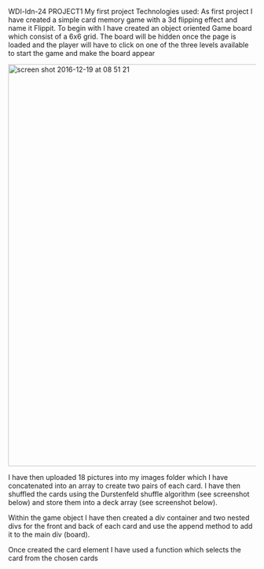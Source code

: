 WDI-ldn-24 PROJECT1
My first project
Technologies used:
As first project I have created a simple card memory game with a 3d flipping effect and name it Flippit. To begin with I have created an object oriented Game board which consist of a 6x6 grid. The board will be hidden once the page is loaded and the player will have to click on one of the three levels available to start the game and make the board appear

<img width="816" alt="screen shot 2016-12-19 at 08 51 21" src="https://cloud.githubusercontent.com/assets/23073318/21306367/7aba8894-c5c8-11e6-98fd-d26d422a10ad.png">

I have then uploaded 18 pictures into my images folder which I have concatenated into an array to create two pairs of each card. I have then shuffled the cards using the Durstenfeld shuffle algorithm (see screenshot below) and store them into a deck array (see screenshot below).

Within the game object I have then created a div container and two nested divs for the front and back of each card and use the append method to add it to the main div (board).

Once created the card element I have used a function which selects the card from the chosen cards



